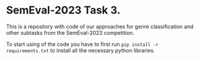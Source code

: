 # SemEval-2023 Task 3.

This is a repository with code of our approaches for genre classification and other subtasks from the SemEval-2023 competition.

To start using of the code you have to first run `pip install -r requirements.txt` to install all the necessary python libraries.

